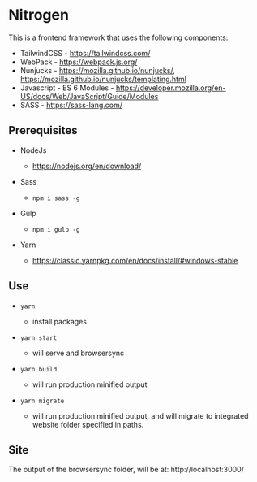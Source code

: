 # Nitrogen

This is a frontend framework that uses the following components: 

- TailwindCSS - https://tailwindcss.com/
- WebPack - https://webpack.js.org/
- Nunjucks - https://mozilla.github.io/nunjucks/, https://mozilla.github.io/nunjucks/templating.html
- Javascript - ES 6 Modules - https://developer.mozilla.org/en-US/docs/Web/JavaScript/Guide/Modules
- SASS - https://sass-lang.com/



## Prerequisites
- NodeJs
    - https://nodejs.org/en/download/

- Sass 
   - ```npm i sass -g ```

- Gulp
    - ```npm i gulp -g ```

- Yarn
    - https://classic.yarnpkg.com/en/docs/install/#windows-stable
    

## Use
- ``` yarn ```
    - install packages

- ``` yarn start ```
    - will serve and browsersync

-  ``` yarn build ```
    - will run production minified output

-   ``` yarn migrate ```
    
    - will run production minified output, and will migrate to      integrated website folder specified in paths. 

## Site
The output of the browsersync folder, will be at: 
http://localhost:3000/





